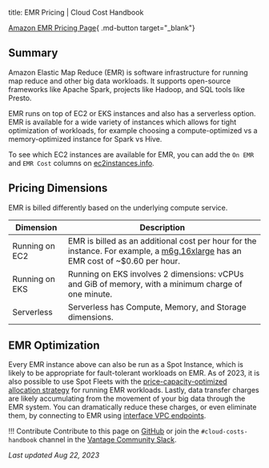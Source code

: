 title: EMR Pricing | Cloud Cost Handbook

[Amazon EMR Pricing Page](https://aws.amazon.com/emr/pricing/){ .md-button target="_blank"}

## Summary

Amazon Elastic Map Reduce (EMR) is software infrastructure for running map reduce and other big data workloads. It supports open-source frameworks like Apache Spark, projects like Hadoop, and SQL tools like Presto.

EMR runs on top of EC2 or EKS instances and also has a serverless option. EMR is available for a wide variety of instances which allows for tight optimization of workloads, for example choosing a compute-optimized vs a memory-optimized instance for Spark vs Hive.

To see which EC2 instances are available for EMR, you can add the `On EMR` and `EMR Cost` columns on [ec2instances.info](https://instances.vantage.sh).

## Pricing Dimensions

EMR is billed differently based on the underlying compute service.

| Dimension      | Description                                                                                                                                                                              |
| -------------- | ---------------------------------------------------------------------------------------------------------------------------------------------------------------------------------------- |
| Running on EC2 | EMR is billed as an additional cost per hour for the instance. For example, a [m6g.16xlarge](https://instances.vantage.sh/aws/ec2/m6g.16xlarge.html) has an EMR cost of ~$0.60 per hour. |
| Running on EKS | Running on EKS involves 2 dimensions: vCPUs and GiB of memory, with a minimum charge of one minute.                                                                                        |
| Serverless     | Serverless has Compute, Memory, and Storage dimensions.                                                                                                                                  |

## EMR Optimization

Every EMR instance above can also be run as a Spot Instance, which is likely to be appropriate for fault-tolerant workloads on EMR. As of 2023, it is also possible to use Spot Fleets with the [price-capacity-optimized allocation strategy](https://aws.amazon.com/about-aws/whats-new/2023/06/amazon-emr-price-allocation-ec2-spot-instances/) for running EMR workloads. Lastly, data transfer charges are likely accumulating from the movement of your big data through the EMR system. You can dramatically reduce these charges, or even eliminate them, by connecting to EMR using [interface VPC endpoints](https://docs.aws.amazon.com/emr/latest/ManagementGuide/interface-vpc-endpoint.html).

!!! Contribute
    Contribute to this page on [GitHub](https://github.com/vantage-sh/handbook) or join the `#cloud-costs-handbook` channel in the [Vantage Community Slack](https://vantage.sh/slack).

_Last updated Aug 22, 2023_
